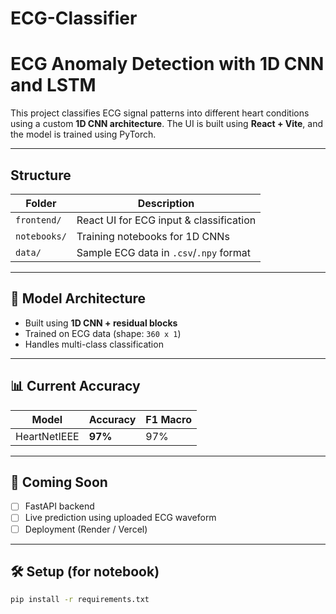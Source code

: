 # ECG-Classifier
# ECG Anomaly Detection with 1D CNN and LSTM

This project classifies ECG signal patterns into different heart conditions using a custom **1D CNN architecture**. The UI is built using **React + Vite**, and the model is trained using PyTorch.

---

## Structure

| Folder       | Description                            |
|--------------|----------------------------------------|
| `frontend/`  | React UI for ECG input & classification |
| `notebooks/` | Training notebooks for 1D CNNs          |
| `data/`      | Sample ECG data in `.csv`/`.npy` format |

---

## 🧠 Model Architecture

- Built using **1D CNN + residual blocks**
- Trained on ECG data (shape: `360 x 1`)
- Handles multi-class classification

---

## 📊 Current Accuracy

| Model         | Accuracy | F1 Macro |
|---------------|----------|----------|
| HeartNetIEEE   | **97%**  | 97% |

---

## 🚀 Coming Soon

- [ ] FastAPI backend
- [ ] Live prediction using uploaded ECG waveform
- [ ] Deployment (Render / Vercel)

---

## 🛠 Setup (for notebook)

```bash
pip install -r requirements.txt
